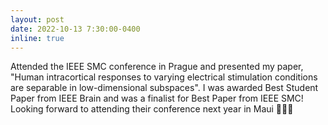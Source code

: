 ```yaml
---
layout: post
date: 2022-10-13 7:30:00-0400
inline: true
---
```


Attended the IEEE SMC conference in Prague and presented my paper, "Human intracortical responses to varying electrical stimulation conditions are separable in low-dimensional subspaces". I was awarded Best Student Paper from IEEE Brain and was a finalist for Best Paper from IEEE SMC! Looking forward to attending their conference next year in Maui 🎉🎉🎉